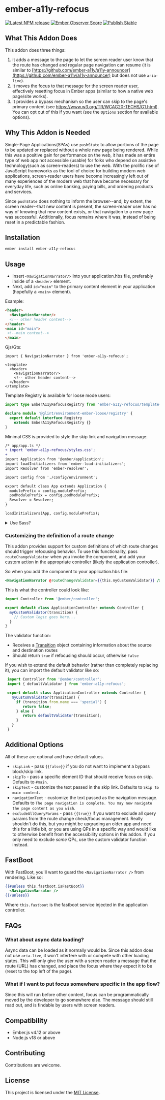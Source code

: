 # ember-a11y-refocus

[![Latest NPM release](https://img.shields.io/npm/v/ember-a11y-refocus.svg)](https://www.npmjs.com/package/ember-a11y-refocus)
[![Ember Observer Score](https://emberobserver.com/badges/ember-a11y-refocus.svg)](http://emberobserver.com/addons/ember-a11y-refocus)
[![Publish Stable](https://github.com/ember-a11y/ember-a11y-refocus/actions/workflows/publish.yml/badge.svg)](https://github.com/ember-a11y/ember-a11y-refocus/actions/workflows/publish.yml)

## What This Addon Does

This addon does three things:

1. it adds a message to the page to let the screen reader user know that the route has changed and regular page navigation can resume (it is similar to [https://github.com/ember-a11y/a11y-announcer](https://github.com/ember-a11y/a11y-announcer) but does not use `aria-live`).
2. It moves the focus to that message for the screen reader user, effectively resetting focus in Ember apps (similar to how a native web page/site works).
3. It provides a bypass mechanism so the user can skip to the page's primary content (see https://www.w3.org/TR/WCAG20-TECHS/G1.html). You can opt out of this if you want (see the `Options` section for available options).

## Why This Addon is Needed

Single-Page Applications(SPAs) use `pushState` to allow portions of the page to be updated or replaced without a whole new page being rendered. While this was a positive gain for performance on the web, it has made an entire type of web app not accessible (usable) for folks who depend on assistive technology(such as screen-readers) to use the web. With the prolific rise of JavaScript frameworks as the tool of choice for building modern web applications, screen-reader users have become increasingly left out of many experiences of the modern web that have become necessary for everyday life, such as online banking, paying bills, and ordering products and services.

Since `pushState` does nothing to inform the browser--and, by extent, the screen reader--that new content is present, the screen-reader user has no way of knowing that new content exists, or that navigation to a new page was successful. Additionally, focus remains where it was, instead of being reset in a predictable fashion.

## Installation

```bash
ember install ember-a11y-refocus
```

## Usage

- Insert `<NavigationNarrator/>` into your application.hbs file, preferably inside of a `<header>` element.
- Next, add `id="main"` to the primary content element in your application (hopefully a `<main>` element).

Example:

```html
<header>
  <NavigationNarrator/>
  <!-- other header content-->
</header>
<main id="main">
 <!--main content-->
</main>
```

Gjs/Gts:

```gjs
import { NavigationNarrator } from 'ember-a11y-refocus';

<template>
  <header>
    <NavigationNarrator/>
    <!-- other header content-->
  </header>
</template>
```

Template Registry is available for loose mode users:

```ts
import type EmberA11yRefocusRegistry from 'ember-a11y-refocus/template-registry';

declare module '@glint/environment-ember-loose/registry' {
  export default interface Registry
    extends EmberA11yRefocusRegistry {}
}
```

Minimal CSS is provided to style the skip link and navigation message.

```diff
/* app/app.ts */
+ import 'ember-a11y-refocus/styles.css';
+
import Application from '@ember/application';
import loadInitializers from 'ember-load-initializers';
import Resolver from 'ember-resolver';

import config from './config/environment';

export default class App extends Application {
  modulePrefix = config.modulePrefix;
  podModulePrefix = config.podModulePrefix;
  Resolver = Resolver;
}

loadInitializers(App, config.modulePrefix);
```

<details>

<summary>Use Sass?</summary>

```js
// ember-cli-build.js
const app = new EmberApp(defaults, {
  sassOptions: {
    includePaths: ['node_modules/ember-a11y-refocus/dist/styles'],
  },
});
```

```scss
/* app/styles/app.scss */
@use "navigation-narrator.css";
```

</details>

### Customizing the definition of a route change

This addon provides support for custom definitions of which route changes should trigger refocusing behavior.
To use this functionality, pass `routeChangeValidator` when you invoke the component, and add your custom action in the appropriate controller (likely the application controller).

So when you add the component to your application.hbs file:

```hbs
<NavigationNarrator @routeChangeValidator={{this.myCustomValidator}} />
```

This is what the controller could look like:

```js
import Controller from '@ember/controller';

export default class ApplicationController extends Controller {
  myCustomValidator(transition) {
    // Custom logic goes here...
  }
}
```

The validator function:

- Receives a [Transition](https://api.emberjs.com/ember/release/classes/Transition) object containing information about the source and destination routes
- Should return `true` if refocusing should occur, otherwise `false`

If you wish to extend the default behavior (rather than completely replacing it), you can import the default validator like so:

```js
 import Controller from '@ember/controller';
 import { defaultValidator } from 'ember-a11y-refocus';

 export default class ApplicationController extends Controller {
   myCustomValidator(transition) {
     if (transition.from.name === 'special') {
        return false;
     } else {
        return defaultValidator(transition);
     }
   }
 }
 ```

## Additional Options

All of these are optional and have default values.

- `skipLink` - pass `{{false}}` if you do not want to implement a bypass block/skip link.
- `skipTo` - pass a specific element ID that should receive focus on skip. Defaults to `#main`.
- `skipText` - customize the text passed in the skip link. Defaults to `Skip to main content`.
- `navigationText` - customize the text passed as the navigation message. Defaults to `The page navigation is complete. You may now navigate the page content as you wish`.
- `excludeAllQueryParams` - pass `{{true}}` if you want to exclude all query params from the route change check/focus management. Really shouldn't do this, but you might be upgrading an older app and need this for a little bit, or you are using QPs in a specific way and would like to otherwise benefit from the accessibility options in this addon. If you only need to exclude _some_ QPs, use the custom validator function instead.

## FastBoot

With FastBoot, you'll want to guard the `<NavigationNarrator />` from rendering. Like so:

```hbs
{{#unless this.fastboot.isFastBoot}}
  <NavigationNarrator />
{{/unless}}
```

Where `this.fastboot` is the fastboot service injected in the application controller.

## FAQs

### What about async data loading?

Async data can be loaded as it normally would be. Since this addon does not use `aria-live`, it won't interfere with or compete with other loading states. This will only give the user with a screen reader a message that the route (URL) has changed, and place the focus where they expect it to be (reset to the top left of the page).

### What if I want to put focus somewhere specific in the app flow?

Since this will run before other content, focus can be programmatically moved by the developer to go somewhere else. The message should still read out, and is findable by users with screen readers.

## Compatibility

- Ember.js v4.12 or above
- Node.js v18 or above

## Contributing

Contributions are welcome.

## License

This project is licensed under the [MIT License](LICENSE.md).
